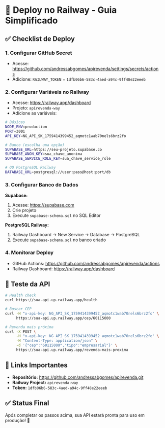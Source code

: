 # 🚀 Deploy no Railway - Guia Simplificado

## ✅ Checklist de Deploy

### 1. Configurar GitHub Secret
- Acesse: https://github.com/andressabgomes/apirevenda/settings/secrets/actions
- Adicione: `RAILWAY_TOKEN` = `1dfb06b6-583c-4aed-a94c-9ff48e22eeeb`

### 2. Configurar Variáveis no Railway
- Acesse: https://railway.app/dashboard
- Projeto: `apirevenda-way`
- Adicione as variáveis:

```bash
# Básicas
NODE_ENV=production
PORT=3001
API_KEY=NG_API_SK_1759414399452_aqmotc1wab70nels6brz2fo

# Banco (escolha uma opção)
SUPABASE_URL=https://seu-projeto.supabase.co
SUPABASE_ANON_KEY=sua_chave_anonima
SUPABASE_SERVICE_ROLE_KEY=sua_chave_service_role

# OU PostgreSQL Railway
DATABASE_URL=postgresql://user:pass@host:port/db
```

### 3. Configurar Banco de Dados

**Supabase:**
1. Acesse: https://supabase.com
2. Crie projeto
3. Execute `supabase-schema.sql` no SQL Editor

**PostgreSQL Railway:**
1. Railway Dashboard → New Service → Database → PostgreSQL
2. Execute `supabase-schema.sql` no banco criado

### 4. Monitorar Deploy
- GitHub Actions: https://github.com/andressabgomes/apirevenda/actions
- Railway Dashboard: https://railway.app/dashboard

## 🧪 Teste da API

```bash
# Health check
curl https://sua-api.up.railway.app/health

# Buscar CEP
curl -H "x-api-key: NG_API_SK_1759414399452_aqmotc1wab70nels6brz2fo" \
     https://sua-api.up.railway.app/cep/60115000

# Revenda mais próxima
curl -X POST \
     -H "x-api-key: NG_API_SK_1759414399452_aqmotc1wab70nels6brz2fo" \
     -H "Content-Type: application/json" \
     -d '{"cep":"60115000","tipo":"empresarial"}' \
     https://sua-api.up.railway.app/revenda-mais-proxima
```

## 🔗 Links Importantes

- **Repositório:** https://github.com/andressabgomes/apirevenda.git
- **Railway Project:** `apirevenda-way`
- **Token:** `1dfb06b6-583c-4aed-a94c-9ff48e22eeeb`

## ✅ Status Final

Após completar os passos acima, sua API estará pronta para uso em produção! 🎉

